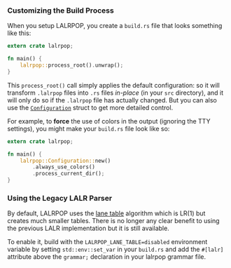 ### Customizing the Build Process

When you setup LALRPOP, you create a `build.rs` file that looks something
like this:

```rust
extern crate lalrpop;

fn main() {
    lalrpop::process_root().unwrap();
}
```

This `process_root()` call simply applies the default configuration:
so it will transform `.lalrpop` files into `.rs` files *in-place* (in
your `src` directory), and it will only do so if the `.lalrpop` file
has actually changed. But you can also use the
[`Configuration`][config] struct to get more detailed control.

[config]: https://docs.rs/lalrpop/*/lalrpop/struct.Configuration.html

For example, to **force** the use of colors in the output (ignoring
the TTY settings), you might make your `build.rs` file look like so:

```rust
extern crate lalrpop;

fn main() {
    lalrpop::Configuration::new()
        .always_use_colors()
        .process_current_dir();
}
```

### Using the Legacy LALR Parser

By default, LALRPOP uses the
[lane table](../../lalrpop/src/lr1/lane_table/README.md)
algorithm which is LR(1) but creates much smaller tables. There is no longer
any clear benefit to using the previous LALR implementation but it is still
available.

To enable it, build with the `LALRPOP_LANE_TABLE=disabled` environment
variable by setting `std::env::set_var` in your `build.rs` and add the
`#[lalr]` attribute above the `grammar;` declaration in your lalrpop grammar
file.
